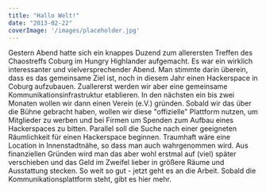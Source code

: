 ```yaml
---
title: "Hallo Welt!"
date: "2013-02-22"
coverImage: '/images/placeholder.jpg'
---
```


Gestern Abend hatte sich ein knappes Duzend zum allerersten Treffen des Chaostreffs Coburg im Hungry Highlander aufgemacht. Es war ein wirklich interessanter und vielversprechender Abend. Man stimmte darin überein, dass es das gemeinsame Ziel ist, noch in diesem Jahr einen Hackerspace in Coburg aufzubauen. Zuallererst werden wir aber eine gemeinsame Kommunikationsinfrastruktur etablieren. In den nächsten ein bis zwei Monaten wollen wir dann einen Verein (e.V.) gründen. Sobald wir das über die Bühne gebracht haben, wollen wir diese "offizielle" Plattform nutzen, um Mitglieder zu werben und bei Firmen um Spenden zum Aufbau eines Hackerspaces zu bitten. Parallel soll die Suche nach einer geeigneten Räumlichkeit für einen Hackerspace beginnen. Traumhaft wäre eine Location in Innenstadtnähe, so dass man auch wahrgenommen wird. Aus finanziellen Gründen wird man das aber wohl erstmal auf (viel) später verschieben und das Geld im Zweifel lieber in größere Räume und Ausstattung stecken. So weit so gut - jetzt geht es an die Arbeit. Sobald die Kommunikationsplattform steht, gibt es hier mehr.
